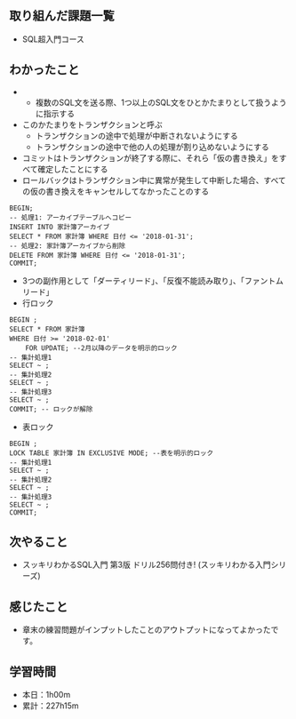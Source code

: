 ## 取り組んだ課題一覧
- SQL超入門コース
## わかったこと
- - 複数のSQL文を送る際、1つ以上のSQL文をひとかたまりとして扱うように指示する
- このかたまりをトランザクションと呼ぶ
    - トランザクションの途中で処理が中断されないようにする
    - トランザクションの途中で他の人の処理が割り込めないようにする
- コミットはトランザクションが終了する際に、それら「仮の書き換え」をすべて確定したことにする
- ロールバックはトランザクション中に異常が発生して中断した場合、すべての仮の書き換えをキャンセルしてなかったことのする

```
BEGIN;
-- 処理1: アーカイブテーブルへコピー
INSERT INTO 家計簿アーカイブ
SELECT * FROM 家計簿 WHERE 日付 <= '2018-01-31';
-- 処理2: 家計簿アーカイブから削除
DELETE FROM 家計簿 WHERE 日付 <= '2018-01-31';
COMMIT;
```

- 3つの副作用として「ダーティリード」、「反復不能読み取り」、「ファントムリード」
- 行ロック

```
BEGIN ;
SELECT * FROM 家計簿
WHERE 日付 >= '2018-02-01'
    FOR UPDATE; --2月以降のデータを明示的ロック
-- 集計処理1
SELECT ~ ;
-- 集計処理2
SELECT ~ ;
-- 集計処理3
SELECT ~ ;
COMMIT; -- ロックが解除
```

- 表ロック

```
BEGIN ;
LOCK TABLE 家計簿 IN EXCLUSIVE MODE; --表を明示的ロック
-- 集計処理1
SELECT ~ ;
-- 集計処理2
SELECT ~ ;
-- 集計処理3
SELECT ~ ;
COMMIT;
```
## 次やること
- スッキリわかるSQL入門 第3版 ドリル256問付き! (スッキリわかる入門シリーズ)
## 感じたこと
- 章末の練習問題がインプットしたことのアウトプットになってよかったです。
## 学習時間
- 本日：1h00m
- 累計：227h15m
